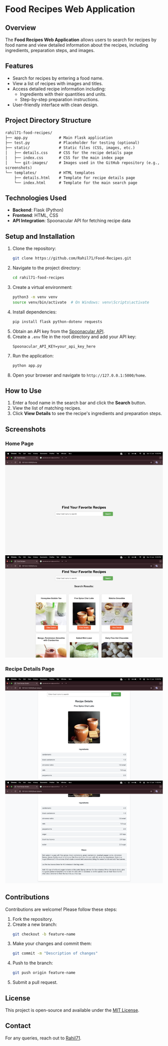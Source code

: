 # Food Recipes Web Application

## Overview
The **Food Recipes Web Application** allows users to search for recipes by food name and view detailed information about the recipes, including ingredients, preparation steps, and images.

## Features
- Search for recipes by entering a food name.
- View a list of recipes with images and titles.
- Access detailed recipe information including:
  - Ingredients with their quantities and units.
  - Step-by-step preparation instructions.
- User-friendly interface with clean design.

## Project Directory Structure
```
rahil71-food-recipes/
├── app.py              # Main Flask application
├── test.py             # Placeholder for testing (optional)
├── static/             # Static files (CSS, images, etc.)
│   ├── details.css     # CSS for the recipe details page
│   ├── index.css       # CSS for the main index page
│   └── git-images/     # Images used in the GitHub repository (e.g., screenshots)
└── templates/          # HTML templates
    ├── details.html    # Template for recipe details page
    └── index.html      # Template for the main search page
```

## Technologies Used
- **Backend**: Flask (Python)
- **Frontend**: HTML, CSS
- **API Integration**: Spoonacular API for fetching recipe data

## Setup and Installation
1. Clone the repository:
   ```bash
   git clone https://github.com/Rahil71/Food-Recipes.git
   ```
2. Navigate to the project directory:
   ```bash
   cd rahil71-food-recipes
   ```
3. Create a virtual environment:
   ```bash
   python3 -m venv venv
   source venv/bin/activate  # On Windows: venv\Scripts\activate
   ```
4. Install dependencies:
   ```bash
   pip install flask python-dotenv requests
   ```
5. Obtain an API key from the [Spoonacular API](https://spoonacular.com/food-api).
6. Create a `.env` file in the root directory and add your API key:
   ```
   Spoonacular_API_KEY=your_api_key_here
   ```
7. Run the application:
   ```bash
   python app.py
   ```
8. Open your browser and navigate to `http://127.0.0.1:5000/home`.

## How to Use
1. Enter a food name in the search bar and click the **Search** button.
2. View the list of matching recipes.
3. Click **View Details** to see the recipe's ingredients and preparation steps.

## Screenshots
### Home Page
![Screenshot](./static/git-images/home1.png)
![Screenshot](./static/git-images/home2.png)

### Recipe Details Page
![Screenshot](./static/git-images/details1.png)
![Screenshot](./static/git-images/details2.png)

## Contributions
Contributions are welcome! Please follow these steps:
1. Fork the repository.
2. Create a new branch:
   ```bash
   git checkout -b feature-name
   ```
3. Make your changes and commit them:
   ```bash
   git commit -m "Description of changes"
   ```
4. Push to the branch:
   ```bash
   git push origin feature-name
   ```
5. Submit a pull request.

## License
This project is open-source and available under the [MIT License](LICENSE).

## Contact
For any queries, reach out to [Rahil71](https://github.com/Rahil71).


